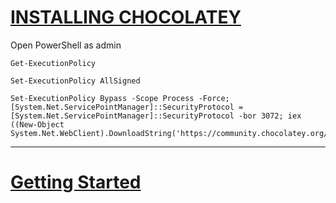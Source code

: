 # [INSTALLING CHOCOLATEY](https://chocolatey.org/install#individual)

Open PowerShell as admin

```
Get-ExecutionPolicy

Set-ExecutionPolicy AllSigned

Set-ExecutionPolicy Bypass -Scope Process -Force; [System.Net.ServicePointManager]::SecurityProtocol = [System.Net.ServicePointManager]::SecurityProtocol -bor 3072; iex ((New-Object System.Net.WebClient).DownloadString('https://community.chocolatey.org/install.ps1'))
```

---
# [Getting Started](https://docs.chocolatey.org/en-us/getting-started)

